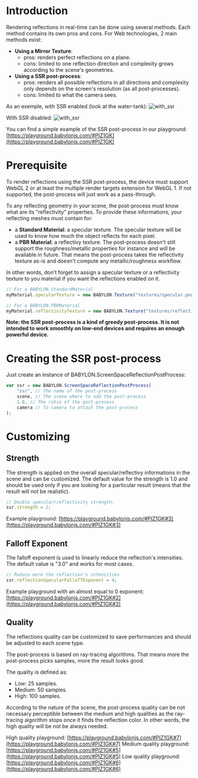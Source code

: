# Introduction
Rendering reflections in real-time can be done using several methods. Each method contains its own pros and cons. For Web technologies, 2 main methods exist:
* **Using a Mirror Texture**:
    * pros: renders perfect reflections on a plane.
    * cons: limited to one reflection direction and complexity grows according to the scene's geometries.
* **Using a SSR post-process**:
    * pros: renders all possible reflections in all directions and complexity only depends on the screen's resolution (as all post-processes).
    * cons: limited to what the camera sees.

As an exemple, with SSR enabled (look at the water-tank):
![with_ssr](/img/how_to/screenSpaceReflectionsPostProcess/with_ssr.png)

With SSR disabled:
![with_ssr](/img/how_to/screenSpaceReflectionsPostProcess/without_ssr.png)

You can find a simple example of the SSR post-process in our playground: [https://playground.babylonjs.com/#PIZ1GK](https://playground.babylonjs.com/#PIZ1GK)

# Prerequisite
To render reflections using the SSR post-process, the device must support WebGL 2 or at least the multiple render targets extension for WebGL 1. If not supported, the post-process will just work as a pass-through.

To any reflecting geometry in your scene, the post-process must know what are its "reflectivity" properties. To provide these informations, your reflecting meshes must contain for:
* a **Standard Material**: a specular texture. The specular texture will be used to know how much the object reflects for each pixel.
* a **PBR Material**: a reflectivy texture. The post-process doesn't still support the roughness/metallic properties for instance and will be available in future. That means the post-process takes the reflectivity texture as-is and doesn't compute any metallic/roughness workflow.

In other words, don't forget to assign a specular texture or a reflectivity texture to you material if you want the reflections enabled on it.

```javascript
// For a BABYLON.StandardMaterial
myMaterial.specularTexture = new BABYLON.Texture("textures/specular.png", scene);
```

```javascript
// For a BABYLON.PBRMaterial
myMaterial.reflectivityTexture = new BABYLON.Texture("textures/reflectivity.png", scene);
```

**Note: the SSR post-process is a kind of greedy post-process. It is not intended to work smoothly on low-end devices and requires an enough powerful device.**

# Creating the SSR post-process
Just create an instance of BABYLON.ScreenSpaceReflectionPostProcess:
```javascript
var ssr = new BABYLON.ScreenSpaceReflectionPostProcess(
    "ssr", // The name of the post-process
    scene, // The scene where to add the post-process
    1.0, // The ratio of the post-process
    camera // To camera to attach the post-process
); 
```

# Customizing

## Strength
The strength is applied on the overall specular/reflectivy informations in the scene and can be customized. The default value for the strength is 1.0 and should be used only if you are looking for a particular result (means that the result will not be realistic).

```javascript
// Double specular/reflectivity strength.
ssr.strength = 2;
```

Example playground: [https://playground.babylonjs.com/#PIZ1GK#3](https://playground.babylonjs.com/#PIZ1GK#3)

## Falloff Exponent
The falloff exponent is used to linearly reduce the reflection's intensities. The default value is "3.0" and works for most cases.

```javascript
// Reduce more the reflection's intensities
ssr.reflectionSpecularFalloffExponent = 4;
```

Example playground with an almost equal to 0 exponent: [https://playground.babylonjs.com/#PIZ1GK#2](https://playground.babylonjs.com/#PIZ1GK#2)

## Quality
The reflections quality can be customized to save performances and should be adjusted to each scene type. 

The post-process is based on ray-tracing algorithms. That means more the post-process picks samples, more the result looks good.

The quality is defined as:
* Low: 25 samples.
* Medium: 50 samples.
* High: 100 samples.

According to the nature of the scene, the post-process quality can be not necessary perceptible between the medium and high qualities as the ray-tracing algorithm stops once it finds the reflection color. In other words, the high quality will be not be always needed.

High quality playground: [https://playground.babylonjs.com/#PIZ1GK#7](https://playground.babylonjs.com/#PIZ1GK#7)
Medium quality playground: [https://playground.babylonjs.com/#PIZ1GK#5](https://playground.babylonjs.com/#PIZ1GK#5)
Low quality playground: [https://playground.babylonjs.com/#PIZ1GK#6](https://playground.babylonjs.com/#PIZ1GK#6)
